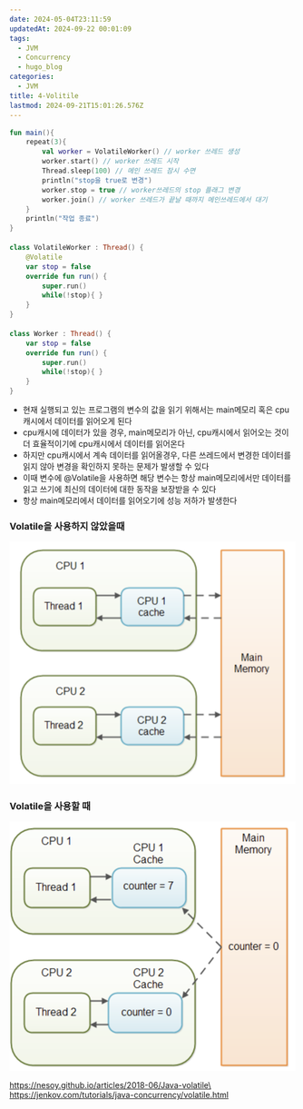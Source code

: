 ```yaml
---
date: 2024-05-04T23:11:59
updatedAt: 2024-09-22 00:01:09
tags:
  - JVM
  - Concurrency
  - hugo_blog
categories:
  - JVM
title: 4-Volitile
lastmod: 2024-09-21T15:01:26.576Z
---
```

```kotlin
fun main(){  
    repeat(3){  
        val worker = VolatileWorker() // worker 쓰레드 생성  
        worker.start() // worker 쓰레드 시작  
        Thread.sleep(100) // 메인 쓰레드 잠시 수면  
        println("stop을 true로 변경")  
        worker.stop = true // worker쓰레드의 stop 플래그 변경  
        worker.join() // worker 쓰레드가 끝날 때까지 메인쓰레드에서 대기  
    }  
    println("작업 종료")  
}  
  
class VolatileWorker : Thread() {  
    @Volatile  
    var stop = false  
    override fun run() {  
        super.run()  
        while(!stop){ }  
    }  
}  
  
class Worker : Thread() {  
    var stop = false  
    override fun run() {  
        super.run()  
        while(!stop){ }  
    }  
}
```

* 현재 실행되고 있는 프로그램의 변수의 값을 읽기 위해서는 main메모리 혹은 cpu캐시에서 데이터를 읽어오게 된다
* cpu캐시에 데이터가 있을 경우, main메모리가 아닌, cpu캐시에서 읽어오는 것이 더 효율적이기에 cpu캐시에서 데이터를 읽어온다
* 하지만 cpu캐시에서 계속 데이터를 읽어올경우, 다른 쓰레드에서 변경한 데이터를 읽지 않아 변경을 확인하지 못하는 문제가 발생할 수 있다
* 이때 변수에 @Volatile을 사용하면 해당 변수는 항상 main메모리에서만 데이터를 읽고 쓰기에 최신의 데이터에 대한 동작을 보장받을 수 있다
* 항상 main메모리에서 데이터를 읽어오기에 성능 저하가 발생한다

### Volatile을 사용하지 않았을때

![center|600](/image/real-resource-image/Pasted%20image%2020240226231655.png)

### Volatile을 사용할 때

![center|600](/image/real-resource-image/Pasted%20image%2020240226231714.png)

https://nesoy.github.io/articles/2018-06/Java-volatile\
https://jenkov.com/tutorials/java-concurrency/volatile.html

